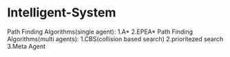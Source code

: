 # Intelligent-System
Path Finding Algorithms(single agent):
1.A*
2.EPEA*
Path Finding Algorithms(multi agents):
1.CBS(collision based search)
2.prioritezed search
3.Meta Agent
